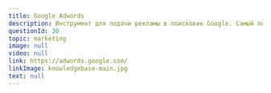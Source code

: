 ```yaml
---
title: Google Adwords
description: Инструмент для подачи рекламы в поисковик Google. Самый популярный ресурс для рекламы в интернете
questionId: 30
topic: marketing
image: null
video: null
link: https://adwords.google.com/
linkImage: knowledgebase-main.jpg
text: null
---
```


